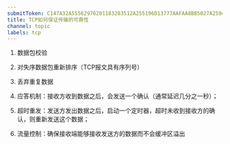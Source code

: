 ```yaml
---
submitToken: C147A32A55562976201183283512A255196D13777AAFAA8BB5027A25946E3401
title: TCP如何保证传输的可靠性
channel: topic
labels: tcp
---
```


1. 数据包校验

2. 对失序数据包重新排序（TCP报文具有序列号）

3. 丢弃重复数据

4. 应答机制：接收方收到数据之后，会发送一个确认（通常延迟几分之一秒）；

5. 超时重发：发送方发出数据之后，启动一个定时器，超时未收到接收方的确认，则重新发送这个数据；

6. 流量控制：确保接收端能够接收发送方的数据而不会缓冲区溢出
